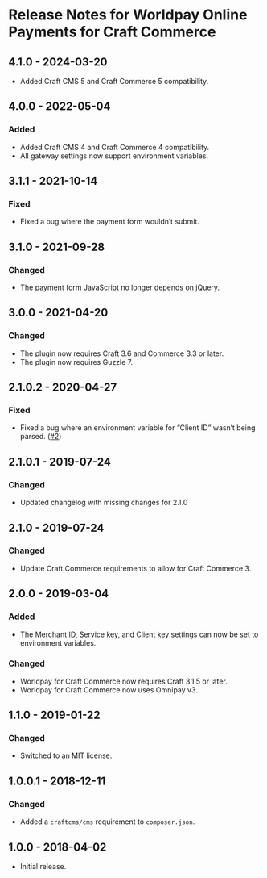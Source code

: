 # Release Notes for Worldpay Online Payments for Craft Commerce

## 4.1.0 - 2024-03-20
- Added Craft CMS 5 and Craft Commerce 5 compatibility.

## 4.0.0 - 2022-05-04

### Added
- Added Craft CMS 4 and Craft Commerce 4 compatibility.
- All gateway settings now support environment variables.

## 3.1.1 - 2021-10-14

### Fixed
- Fixed a bug where the payment form wouldn’t submit.

## 3.1.0 - 2021-09-28

### Changed
- The payment form JavaScript no longer depends on jQuery.

## 3.0.0 - 2021-04-20

### Changed
- The plugin now requires Craft 3.6 and Commerce 3.3 or later.
- The plugin now requires Guzzle 7.

## 2.1.0.2 - 2020-04-27

### Fixed
- Fixed a bug where an environment variable for “Client ID” wasn’t being parsed. ([#2](https://github.com/craftcms/commerce-worldpay/issues/2))

## 2.1.0.1 - 2019-07-24

### Changed
- Updated changelog with missing changes for 2.1.0

## 2.1.0 - 2019-07-24

### Changed
- Update Craft Commerce requirements to allow for Craft Commerce 3.

## 2.0.0 - 2019-03-04

### Added
- The Merchant ID, Service key, and Client key settings can now be set to environment variables.

### Changed
- Worldpay for Craft Commerce now requires Craft 3.1.5 or later.
- Worldpay for Craft Commerce now uses Omnipay v3.

## 1.1.0 - 2019-01-22

### Changed
- Switched to an MIT license.

## 1.0.0.1 - 2018-12-11

### Changed
- Added a `craftcms/cms` requirement to `composer.json`.

## 1.0.0 - 2018-04-02

- Initial release.
